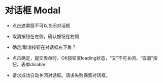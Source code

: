 # 对话框 Modal

* 点击遮罩层不可以关闭对话框

* 取消按钮在左侧，确认按钮在右侧

* 确定/取消按钮在对话框右下角？

* 点击确定，提交表单时，OK按钮变loading状态，“叉”不可关闭，“取消”按钮、表单disable

* 请求成功自动关闭对话框。请求失败保留对话框。
